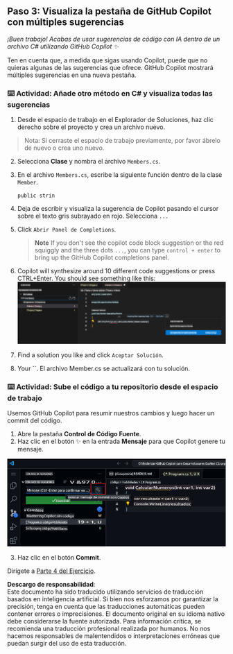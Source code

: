 ## Paso 3: Visualiza la pestaña de GitHub Copilot con múltiples sugerencias

_¡Buen trabajo! Acabas de usar sugerencias de código con IA dentro de un archivo C# utilizando GitHub Copilot :sparkles:_

Ten en cuenta que, a medida que sigas usando Copilot, puede que no quieras algunas de las sugerencias que ofrece. GitHub Copilot mostrará múltiples sugerencias en una nueva pestaña.

### ⌨️ Actividad: Añade otro método en C# y visualiza todas las sugerencias

1. Desde el espacio de trabajo en el Explorador de Soluciones, haz clic derecho sobre el proyecto y crea un archivo nuevo.

> Nota: Si cerraste el espacio de trabajo previamente, por favor ábrelo de nuevo o crea uno nuevo.

2. Selecciona **Clase** y nombra el archivo `Members.cs`.  
3. En el archivo `Members.cs`, escribe la siguiente función dentro de la clase `Member`.  
   ```
   public strin
   ```  
4. Deja de escribir y visualiza la sugerencia de Copilot pasando el cursor sobre el texto gris subrayado en rojo. Selecciona `...`
5. Click `Abrir Panel de Completions`. 

   > **Note**
   > If you don't see the copilot code block suggestion or the red squiggly and the three dots `...`, you can type `control + enter` to bring up the GitHub Copilot completions panel.

6. Copilot will synthesize around 10 different code suggestions or press CTRL+Enter. You should see something like this:
   ![VS Code showing pop up with Completions Panel](../../../../translated_images/3-copilot-hub-0.019cd5409f9c24231a6a79d4e0894a4675004ddcae5d8aa34c7bc90f78d91524.es.png)
7. Find a solution you like and click `Aceptar Solución`.
8. Your ``. El archivo Member.cs se actualizará con tu solución.

### ⌨️ Actividad: Sube el código a tu repositorio desde el espacio de trabajo

Usemos GitHub Copilot para resumir nuestros cambios y luego hacer un commit del código.

1. Abre la pestaña **Control de Código Fuente**.  
2. Haz clic en el botón ✨ en la entrada **Mensaje** para que Copilot genere tu mensaje.

![Pestaña de commit abierta para generar mensaje con Copilot](../../../../translated_images/2-skills-commit.a21070faad74ea7fda9187f6f246c0dedc9bfc02d1c89dfe0554c9f0b28f2994.es.png)

3. Haz clic en el botón **Commit**.

Dirígete a [Parte 4 del Ejercicio](./4-copilot-comment.md).

**Descargo de responsabilidad**:  
Este documento ha sido traducido utilizando servicios de traducción basados en inteligencia artificial. Si bien nos esforzamos por garantizar la precisión, tenga en cuenta que las traducciones automáticas pueden contener errores o imprecisiones. El documento original en su idioma nativo debe considerarse la fuente autorizada. Para información crítica, se recomienda una traducción profesional realizada por humanos. No nos hacemos responsables de malentendidos o interpretaciones erróneas que puedan surgir del uso de esta traducción.